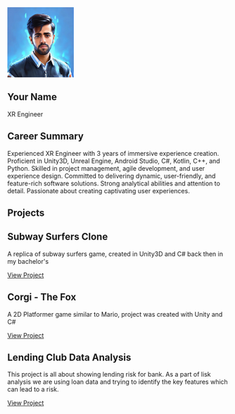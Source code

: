 <section class="header">
  <div class="container">
    <div class="left-column">
      <img src="img/myprofilepic.jpeg" alt="Your Name" width="30%" height="30%" class="profile-picture">
      <h1>Your Name</h1>
      <p>XR Engineer</p>
    </div>
    <div class="right-column">
      <h2>Career Summary</h2>
      <p>Experienced XR Engineer with 3 years of immersive experience creation. Proficient in Unity3D, Unreal Engine, Android Studio, C#, Kotlin, C++, and Python. Skilled in project management, agile development, and user experience design. Committed to delivering dynamic, user-friendly, and feature-rich software solutions. Strong analytical abilities and attention to detail. Passionate about creating captivating user experiences.</p>
    </div>
  </div>
</section>

<section class="projects">
  <div class="container">
    <h2>Projects</h2>
    <div class="project-grid">
      <div class="project-card">
        <h2>Subway Surfers Clone</h2>
        <p>A replica of subway surfers game, created in Unity3D and C# back then in my bachelor's</p>
        <a href="https://github.com/abrar-khan-368/runner-game" class="button">View Project</a>
      </div>
      <div class="project-card">
        <h2>Corgi - The Fox</h2>
        <p>A 2D Platformer game similar to Mario, project was created with Unity and C#</p>
        <a href="https://github.com/abrar-khan-368/Corgi-The-Fox" class="button">View Project</a>
      </div>
      <div class="project-card">
        <h2>Lending Club Data Analysis</h2>
        <p>This project is all about showing lending risk for bank. As a part of lisk analysis we are using loan data and trying to identify the key features which can lead to a risk.</p>
        <a href="https://github.com/abrar-khan-368/lending-club-case-study" class="button">View Project</a>
      </div>
    </div>
  </div>
</section>
